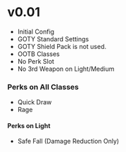 # v0.01
- Initial Config
- GOTY Standard Settings
- GOTY Shield Pack is not used.
- OOTB Classes
- No Perk Slot
- No 3rd Weapon on Light/Medium
### Perks on All Classes
- Quick Draw
- Rage
#### Perks on Light
- Safe Fall (Damage Reduction Only)